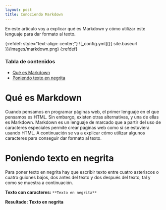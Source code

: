 ```yaml
---
layout: post
title: Conociendo Markdown
---
```


En este artículo voy a explicar qué es Markdown y cómo utilizar este lenguaje para dar formato al texto.

{:refdef: style="text-align: center;"}
![_config.yml]({{ site.baseurl }}/images/markdown.png)
{:refdef}

### Tabla de contenidos
- [Qué es Markdown](#qué-es-markdown)
- [Poniendo texto en negrita](#poniendo-texto-en-negrita)

# Qué es Markdown
Cuando pensamos en programar páginas web, el primer lenguaje en el que pensamos es HTML. Sin embargo, existen otras alternativas, y una de ellas es Markdown. Markdown es un lenguaje de marcado que a partir del uso de caracteres especiales permite crear páginas web como si se estuviera usando HTML. A continuación se va a explicar cómo utilizar algunos caracteres para conseguir dar formato al texto.

# Poniendo texto en negrita
Para poner texto en negrita hay que escribir texto entre cuatro asteriscos o cuatro guiones bajos, dos antes del texto y dos después del texto, tal y como se muestra a continuación.

**Texto con caracteres:** `**Texto en negrita**`

**Resultado:** **Texto en negrita**
